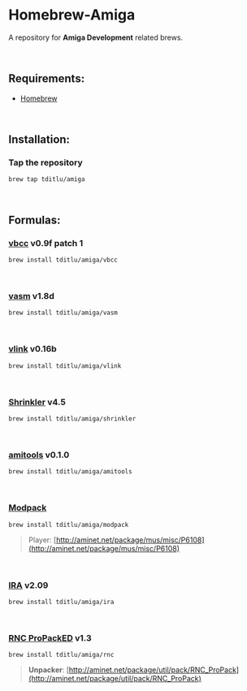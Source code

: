 Homebrew-Amiga
==============
A repository for **Amiga Development** related brews.

 

Requirements:
------------
* [Homebrew](https://github.com/mxcl/homebrew)

 

Installation:
------------

### Tap the repository
~~~~~~~~~~~~~~~~~~~~~~~~~~~~~~~~~~~~~~~~~~~~~~~~~~~~~~~~~~~~~~~~~~~~~~~~~~~~~~~~
brew tap tditlu/amiga
~~~~~~~~~~~~~~~~~~~~~~~~~~~~~~~~~~~~~~~~~~~~~~~~~~~~~~~~~~~~~~~~~~~~~~~~~~~~~~~~

 

Formulas:
------------

### [vbcc](http://sun.hasenbraten.de/vbcc/) v0.9f patch 1
~~~~~~~~~~~~~~~~~~~~~~~~~~~~~~~~~~~~~~~~~~~~~~~~~~~~~~~~~~~~~~~~~~~~~~~~~~~~~~~~
brew install tditlu/amiga/vbcc
~~~~~~~~~~~~~~~~~~~~~~~~~~~~~~~~~~~~~~~~~~~~~~~~~~~~~~~~~~~~~~~~~~~~~~~~~~~~~~~~

 

### [vasm](http://sun.hasenbraten.de/vasm/) v1.8d
~~~~~~~~~~~~~~~~~~~~~~~~~~~~~~~~~~~~~~~~~~~~~~~~~~~~~~~~~~~~~~~~~~~~~~~~~~~~~~~~
brew install tditlu/amiga/vasm
~~~~~~~~~~~~~~~~~~~~~~~~~~~~~~~~~~~~~~~~~~~~~~~~~~~~~~~~~~~~~~~~~~~~~~~~~~~~~~~~

 

### [vlink](http://sun.hasenbraten.de/vlink/) v0.16b
~~~~~~~~~~~~~~~~~~~~~~~~~~~~~~~~~~~~~~~~~~~~~~~~~~~~~~~~~~~~~~~~~~~~~~~~~~~~~~~~
brew install tditlu/amiga/vlink
~~~~~~~~~~~~~~~~~~~~~~~~~~~~~~~~~~~~~~~~~~~~~~~~~~~~~~~~~~~~~~~~~~~~~~~~~~~~~~~~

 

### [Shrinkler](https://github.com/askeksa/Shrinkler) v4.5
~~~~~~~~~~~~~~~~~~~~~~~~~~~~~~~~~~~~~~~~~~~~~~~~~~~~~~~~~~~~~~~~~~~~~~~~~~~~~~~~
brew install tditlu/amiga/shrinkler
~~~~~~~~~~~~~~~~~~~~~~~~~~~~~~~~~~~~~~~~~~~~~~~~~~~~~~~~~~~~~~~~~~~~~~~~~~~~~~~~

 

### [amitools](https://github.com/cnvogelg/amitools) v0.1.0
~~~~~~~~~~~~~~~~~~~~~~~~~~~~~~~~~~~~~~~~~~~~~~~~~~~~~~~~~~~~~~~~~~~~~~~~~~~~~~~~
brew install tditlu/amiga/amitools
~~~~~~~~~~~~~~~~~~~~~~~~~~~~~~~~~~~~~~~~~~~~~~~~~~~~~~~~~~~~~~~~~~~~~~~~~~~~~~~~

 

### [Modpack](https://github.com/amigadev/modpack)
~~~~~~~~~~~~~~~~~~~~~~~~~~~~~~~~~~~~~~~~~~~~~~~~~~~~~~~~~~~~~~~~~~~~~~~~~~~~~~~~
brew install tditlu/amiga/modpack
~~~~~~~~~~~~~~~~~~~~~~~~~~~~~~~~~~~~~~~~~~~~~~~~~~~~~~~~~~~~~~~~~~~~~~~~~~~~~~~~
> Player:
> [http://aminet.net/package/mus/misc/P6108](http://aminet.net/package/mus/misc/P6108)

 

### [IRA](http://aminet.net/package/dev/asm/ira) v2.09
~~~~~~~~~~~~~~~~~~~~~~~~~~~~~~~~~~~~~~~~~~~~~~~~~~~~~~~~~~~~~~~~~~~~~~~~~~~~~~~~
brew install tditlu/amiga/ira
~~~~~~~~~~~~~~~~~~~~~~~~~~~~~~~~~~~~~~~~~~~~~~~~~~~~~~~~~~~~~~~~~~~~~~~~~~~~~~~~

 

### [RNC ProPackED](https://github.com/lab313ru/rnc_propack_source) v1.3
~~~~~~~~~~~~~~~~~~~~~~~~~~~~~~~~~~~~~~~~~~~~~~~~~~~~~~~~~~~~~~~~~~~~~~~~~~~~~~~~
brew install tditlu/amiga/rnc
~~~~~~~~~~~~~~~~~~~~~~~~~~~~~~~~~~~~~~~~~~~~~~~~~~~~~~~~~~~~~~~~~~~~~~~~~~~~~~~~
> **Unpacker**:
> [http://aminet.net/package/util/pack/RNC_ProPack](http://aminet.net/package/util/pack/RNC_ProPack)

 
